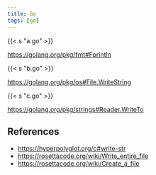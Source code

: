 ```yaml
---
title: Go
tags: [go]
---
```


{{< s "a.go" >}}

<https://golang.org/pkg/fmt#Fprintln>

{{< s "b.go" >}}

<https://golang.org/pkg/os#File.WriteString>

{{< s "c.go" >}}

<https://golang.org/pkg/strings#Reader.WriteTo>

## References

- <https://hyperpolyglot.org/c#write-str>
- <https://rosettacode.org/wiki/Write_entire_file>
- <https://rosettacode.org/wiki/Create_a_file>
